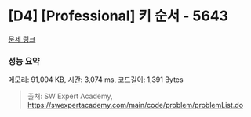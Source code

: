 # [D4] [Professional] 키 순서 - 5643 

[문제 링크](https://swexpertacademy.com/main/code/problem/problemDetail.do?contestProbId=AWXQsLWKd5cDFAUo) 

### 성능 요약

메모리: 91,004 KB, 시간: 3,074 ms, 코드길이: 1,391 Bytes



> 출처: SW Expert Academy, https://swexpertacademy.com/main/code/problem/problemList.do